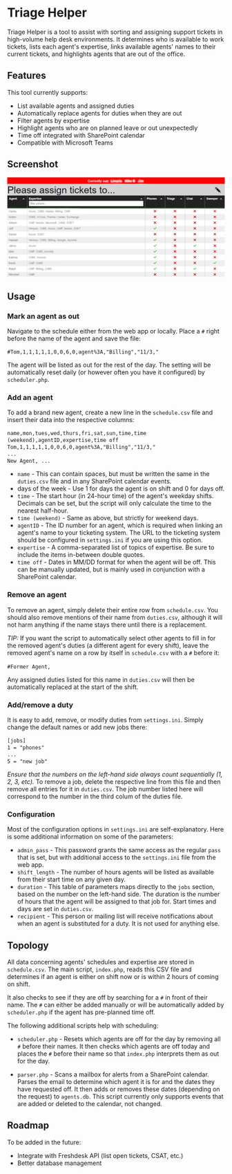 # Triage Helper

Triage Helper is a tool to assist with sorting and assigning support tickets in high-volume help desk environments. It determines who is available to work tickets, lists each agent's expertise, links available agents' names to their current tickets, and highlights agents that are out of the office.

## Features

This tool currently supports:

* List available agents and assigned duties
* Automatically replace agents for duties when they are out
* Filter agents by expertise
* Highlight agents who are on planned leave or out unexpectedly
* Time off integrated with SharePoint calendar
* Compatible with Microsoft Teams

## Screenshot

![Screenshot](https://github.com/jnabasny/triage-helper/blob/master/screenshot.png)

## Usage

### Mark an agent as out

Navigate to the schedule either from the web app or locally. Place a `#` right before the name of the agent and save the file:

```
#Tom,1,1,1,1,1,0,0,6,0,agent%3A,"Billing","11/3,"
```

The agent will be listed as out for the rest of the day. The setting will be automatically reset daily (or however often you have it configured) by `scheduler.php`. 

### Add an agent

To add a brand new agent, create a new line in the `schedule.csv` file and insert their data into the respective columns:

```
name,mon,tues,wed,thurs,fri,sat,sun,time,time (weekend),agentID,expertise,time off
Tom,1,1,1,1,1,0,0,6,0,agent%3A,"Billing","11/3,"
...
New Agent, ...
```

- `name` - This can contain spaces, but must be written the same in the `duties.csv` file and in any SharePoint calendar events.
- days of the week - Use 1 for days the agent is on shift and 0 for days off.
- `time` - The start hour (in 24-hour time) of the agent's weekday shifts. Decimals can be set, but the script will only calculate the time to the nearest half-hour.
- `time (weekend)` - Same as above, but strictly for weekend days.
- `agentID` - The ID number for an agent, which is required when linking an agent's name to your ticketing system. The URL to the ticketing system should be configured in `settings.ini` if you are using this option.
- `expertise` - A comma-separated list of topics of expertise. Be sure to include the items in-between double quotes.
- `time off` - Dates in MM/DD format for when the agent will be off. This can be manually updated, but is mainly used in conjunction with a SharePoint calendar.

### Remove an agent

To remove an agent, simply delete their entire row from `schedule.csv`. You should also remove mentions of their name from `duties.csv`, although it will not harm anything if the name stays there until there is a replacement.

_TIP:_ If you want the script to automatically select other agents to fill in for the removed agent's duties (a different agent for every shift), leave the removed agent's name on a row by itself in `schedule.csv` with a `#` before it:

`#Former Agent,`

Any assigned duties listed for this name in `duties.csv` will then be automatically replaced at the start of the shift.

### Add/remove a duty

It is easy to add, remove, or modify duties from `settings.ini`. Simply change the default names or add new jobs there:

```
[jobs]
1 = "phones"
...
5 = "new job"
```

_Ensure that the numbers on the left-hand side always count sequentially (1, 2, 3, etc)._ To remove a job, delete the respective line from this file and then remove all entries for it in `duties.csv`. The job number listed here will correspond to the number in the third colum of the duties file.

### Configuration

Most of the configuration options in `settings.ini` are self-explanatory. Here is some additional information on some of the parameters:

- `admin_pass` - This password grants the same access as the regular `pass` that is set, but with additional access to the `settings.ini` file from the web app.
- `shift_length` - The number of hours agents will be listed as available from their start time on any given day.
- `duration` - This table of parameters maps directly to the `jobs` section, based on the number on the left-hand side. The duration is the number of hours that the agent will be assigned to that job for. Start times and days are set in `duties.csv`.
- `recipient` - This person or mailing list will receive notifications about when an agent is substituted for a duty. It is not used for anything else.

## Topology

All data concerning agents' schedules and expertise are stored in `schedule.csv`. The main script, `index.php`, reads this CSV file and determines if an agent is either on shift now or is within 2 hours of coming on shift.

It also checks to see if they are off by searching for a `#` in front of their name. The `#` can either be added manually or will be automatically added by `scheduler.php` if the agent has pre-planned time off.

The following additional scripts help with scheduling:

* `scheduler.php` - Resets which agents are off for the day by removing all `#` before their names. It then checks which agents are off today and places the `#` before their name so that `index.php` interprets them as out for the day.

* `parser.php` - Scans a mailbox for alerts from a SharePoint calendar. Parses the email to determine which agent it is for and the dates they have requested off. It then adds or removes these dates (depending on the request) to `agents.db`. This script currently only supports events that are added or deleted to the calendar, not changed.

## Roadmap

To be added in the future:

* Integrate with Freshdesk API (list open tickets, CSAT, etc.)
* Better database management
